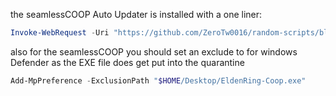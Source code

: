 the seamlessCOOP Auto Updater is installed with a one liner:<br>
```powershell
Invoke-WebRequest -Uri "https://github.com/ZeroTw0016/random-scripts/blob/main/seamlessCOOP/installer.exe?raw=true" -OutFile "$HOME/Desktop/EldenRing-Coop.exe"
```
also for the seamlessCOOP you should set an exclude to for windows Defender as the EXE file does get put into the quarantine
```powershell
Add-MpPreference -ExclusionPath "$HOME/Desktop/EldenRing-Coop.exe"
```
